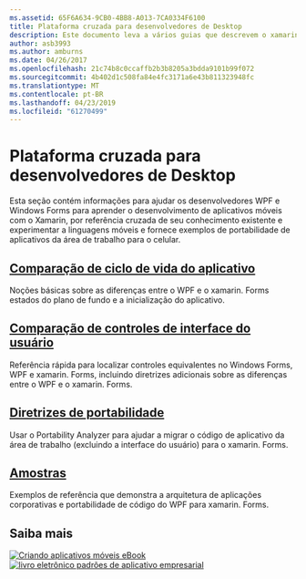 ```yaml
---
ms.assetid: 65F6A634-9CB0-4BB8-A013-7CA0334F6100
title: Plataforma cruzada para desenvolvedores de Desktop
description: Este documento leva a vários guias que descrevem o xamarin. Forms para desenvolvedores WPF e Windows Forms. O conteúdo vinculado explora o ciclo de vida do aplicativo, controles de interface do usuário, portabilidade de orientação e exemplos.
author: asb3993
ms.author: amburns
ms.date: 04/26/2017
ms.openlocfilehash: 21c74b8c0ccaffb2b3b8205a3bdda9101b99f072
ms.sourcegitcommit: 4b402d1c508fa84e4fc3171a6e43b811323948fc
ms.translationtype: MT
ms.contentlocale: pt-BR
ms.lasthandoff: 04/23/2019
ms.locfileid: "61270499"
---
```

# <a name="cross-platform-for-desktop-developers"></a>Plataforma cruzada para desenvolvedores de Desktop

Esta seção contém informações para ajudar os desenvolvedores WPF e Windows Forms para aprender o desenvolvimento de aplicativos móveis com o Xamarin, por referência cruzada de seu conhecimento existente e experimentar a linguagens móveis e fornece exemplos de portabilidade de aplicativos da área de trabalho para o celular.

## <a name="app-lifecycle-comparisonlifecyclemd"></a>[Comparação de ciclo de vida do aplicativo](lifecycle.md)

Noções básicas sobre as diferenças entre o WPF e o xamarin. Forms estados do plano de fundo e a inicialização do aplicativo.

## <a name="ui-controls-comparisoncontrolsindexmd"></a>[Comparação de controles de interface do usuário](controls/index.md)

Referência rápida para localizar controles equivalentes no Windows Forms, WPF e xamarin. Forms, incluindo diretrizes adicionais sobre as diferenças entre o WPF e o xamarin. Forms.

## <a name="porting-guidanceportingmd"></a>[Diretrizes de portabilidade](porting.md)

Usar o Portability Analyzer para ajudar a migrar o código de aplicativo da área de trabalho (excluindo a interface do usuário) para o xamarin. Forms.

## <a name="samplessamplesmd"></a>[Amostras](samples.md)

Exemplos de referência que demonstra a arquitetura de aplicações corporativas e portabilidade de código do WPF para xamarin. Forms.

## <a name="learn-more"></a>Saiba mais

[![Criando aplicativos móveis eBook](images/creating-sml.png)](~/xamarin-forms/creating-mobile-apps-xamarin-forms/index.md) [ ![livro eletrônico padrões de aplicativo empresarial](images/enterprise-sml.png)](~/xamarin-forms/enterprise-application-patterns/index.md)
